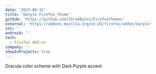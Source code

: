 ```yaml
---
date: '2023-08-12'
title: 'Darple Firefox Theme'
github: 'https://github.com/ShrekBytes/FirefoxThemes'
external: 'https://addons.mozilla.org/en-US/firefox/addon/darple'
ios: ''
android: ''
tech:
  - Firefox Add-on
company: ''
showInProjects: true
---
```


Dracula color scheme with Dark Purple accent
